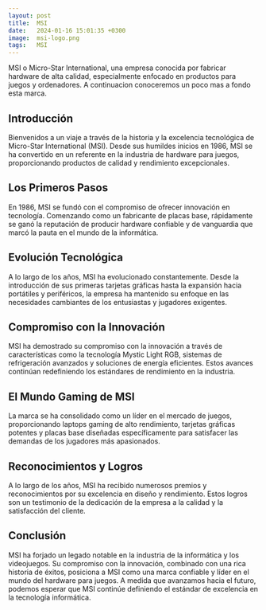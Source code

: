 ```yaml
---
layout: post
title:  MSI
date:   2024-01-16 15:01:35 +0300
image:  msi-logo.png 
tags:   MSI
---
```

MSI o Micro-Star International, una empresa conocida por fabricar hardware de alta calidad, especialmente enfocado en productos para juegos y ordenadores. A continuacion conoceremos un poco mas a fondo esta marca.

## Introducción
Bienvenidos a un viaje a través de la historia y la excelencia tecnológica de Micro-Star International (MSI). Desde sus humildes inicios en 1986, MSI se ha convertido en un referente en la industria de hardware para juegos, proporcionando productos de calidad y rendimiento excepcionales.

## Los Primeros Pasos
En 1986, MSI se fundó con el compromiso de ofrecer innovación en tecnología. Comenzando como un fabricante de placas base, rápidamente se ganó la reputación de producir hardware confiable y de vanguardia que marcó la pauta en el mundo de la informática.

## Evolución Tecnológica
A lo largo de los años, MSI ha evolucionado constantemente. Desde la introducción de sus primeras tarjetas gráficas hasta la expansión hacia portátiles y periféricos, la empresa ha mantenido su enfoque en las necesidades cambiantes de los entusiastas y jugadores exigentes.

## Compromiso con la Innovación
MSI ha demostrado su compromiso con la innovación a través de características como la tecnología Mystic Light RGB, sistemas de refrigeración avanzados y soluciones de energía eficientes. Estos avances continúan redefiniendo los estándares de rendimiento en la industria.

## El Mundo Gaming de MSI
La marca se ha consolidado como un líder en el mercado de juegos, proporcionando laptops gaming de alto rendimiento, tarjetas gráficas potentes y placas base diseñadas específicamente para satisfacer las demandas de los jugadores más apasionados.

## Reconocimientos y Logros
A lo largo de los años, MSI ha recibido numerosos premios y reconocimientos por su excelencia en diseño y rendimiento. Estos logros son un testimonio de la dedicación de la empresa a la calidad y la satisfacción del cliente.

## Conclusión
MSI ha forjado un legado notable en la industria de la informática y los videojuegos. Su compromiso con la innovación, combinado con una rica historia de éxitos, posiciona a MSI como una marca confiable y líder en el mundo del hardware para juegos. A medida que avanzamos hacia el futuro, podemos esperar que MSI continúe definiendo el estándar de excelencia en la tecnología informática.